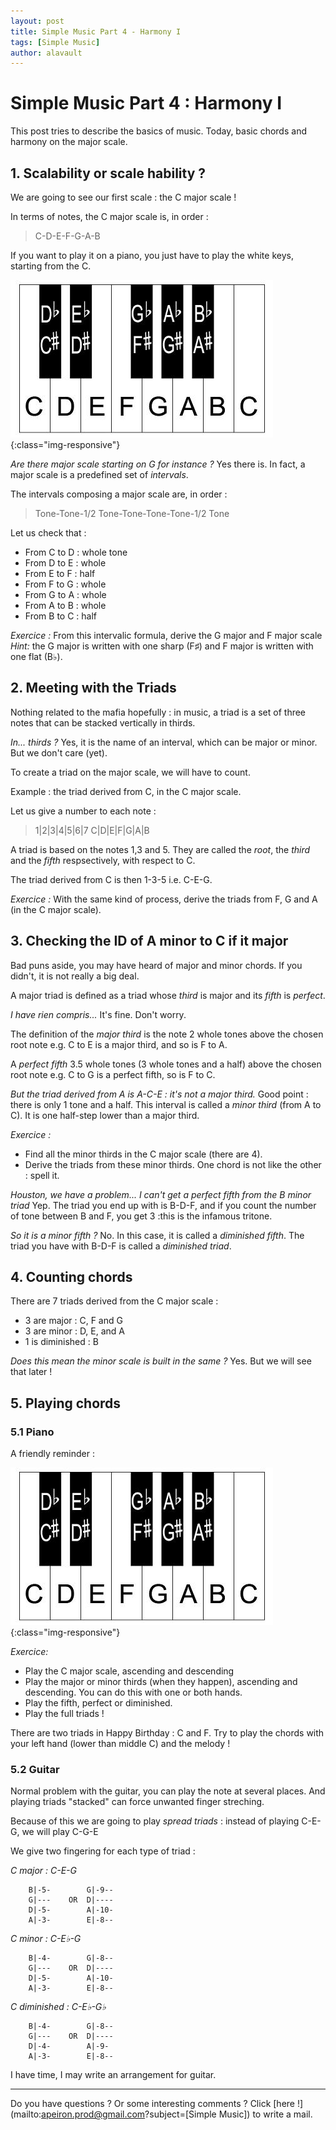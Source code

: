 ```yaml
---
layout: post
title: Simple Music Part 4 - Harmony I
tags: [Simple Music]
author: alavault
---
```


# Simple Music Part 4 : Harmony I

This post tries to describe the basics of music. Today, basic chords and harmony on the major scale.

## 1. Scalability or scale hability ?

We are going to see our first scale : the C major scale !

In terms of notes, the C major scale is, in order : 

>C-D-E-F-G-A-B


If you want to play it on a piano, you just have to play the white keys, starting from the C.

![oiano](/assets/img/posts/piano-keyboard_diagram_2.jpg){:class="img-responsive"}


*Are there major scale starting on G for instance ?* Yes there is. In fact, a major scale is a predefined set of *intervals*.

The intervals composing a major scale are, in order :

> Tone-Tone-1/2 Tone-Tone-Tone-Tone-1/2 Tone

Let us check that :

* From C to D : whole tone
* From D to E : whole
* From E to F : half
* From F to G : whole
* From G to A : whole
* From A to B : whole
* From B to C : half

*Exercice :* From this intervalic formula, derive the G major and F major scale
*Hint:* the G major is written with one sharp (F♯) and F major is written with one flat (B♭). 

## 2. Meeting with the Triads

Nothing related to the mafia hopefully : in music, a triad is a set of three notes that can be stacked vertically in thirds.

*In... thirds ?* Yes, it is the name of an interval, which can be major or minor. But we don't care (yet).

To create a triad on the major scale, we will have to count.

Example : the triad derived from C, in the C major scale.

Let us give a number to each note :

>1|2|3|4|5|6|7
>C|D|E|F|G|A|B

A triad is based on the notes 1,3 and 5. They are called the *root*, the *third* and the *fifth* respsectively, with respect to C.

The triad derived from C is then 1-3-5 i.e. C-E-G.

*Exercice :* With the same kind of process, derive the triads from F, G and A (in the C major scale).

## 3. Checking the ID of A minor to C if it major

Bad puns aside, you may have heard of major and minor chords. If you didn't, it is not really a big deal.

A major triad is defined as a triad whose *third* is major and its *fifth* is *perfect*.

*I have rien compris...* It's fine. Don't worry.

The definition of the *major third* is the note 2 whole tones above the chosen root note e.g. C to E is a major third, and so is F to A.

A *perfect fifth* 3.5 whole tones (3 whole tones and a half) above the chosen root note e.g. C to G is a perfect fifth, so is F to C.

*But the triad derived from A is A-C-E : it's not a major third.* Good point : there is only 1 tone and a half. This interval is called a *minor third* (from A to C). It is one half-step lower than a major third.

*Exercice :* 
* Find all the minor thirds in the C major scale (there are 4).
* Derive the triads from these minor thirds. One chord is not like the other : spell it.

*Houston, we have a problem... I can't get a perfect fifth from the B minor triad* Yep. The triad you end up with is B-D-F, and if you count the number of tone between B and F, you get 3 :this is the infamous tritone. 

*So it is a minor fifth ?* No. In this case, it is called a *diminished fifth*. The triad you have with B-D-F is called a *diminished triad*.

## 4. Counting chords

There are 7 triads derived from the C major scale :
* 3 are major : C, F and G
* 3 are minor : D, E, and A
* 1 is diminished : B

*Does this mean the minor scale is built in the same ?* Yes. But we will see that later !

## 5. Playing chords

### 5.1 Piano

A friendly reminder :

![oiano](/assets/img/posts/piano-keyboard_diagram_2.jpg){:class="img-responsive"}

*Exercice:* 
* Play the C major scale, ascending and descending
* Play the major or minor thirds (when they happen), ascending and descending. You can do this with one or both hands.
* Play the fifth, perfect or diminished.
* Play the full triads !

There are two triads in Happy Birthday : C and F. Try to play the chords with your left hand (lower than middle C) and the melody !

### 5.2 Guitar

Normal problem with the guitar, you can play the note at several places. And playing triads "stacked" can force unwanted finger streching.

Because of this we are going to play *spread triads* : instead of playing C-E-G, we will play C-G-E

We give two fingering for each type of triad :

*C major : C-E-G*
```
    B|-5-        G|-9-- 
    G|---    OR  D|----
    D|-5-        A|-10-
    A|-3-        E|-8--

```

*C minor : C-E♭-G*
```
    B|-4-        G|-8-- 
    G|---    OR  D|----
    D|-5-        A|-10-
    A|-3-        E|-8--

```

*C diminished : C-E♭-G♭*
```
    B|-4-        G|-8-- 
    G|---    OR  D|----
    D|-4-        A|-9-
    A|-3-        E|-8--

```

I have time, I may write an arrangement for guitar.

---

Do you have questions ? Or some interesting comments ? Click [here !](mailto:apeiron.prod@gmail.com?subject=[Simple Music]) to write a mail.